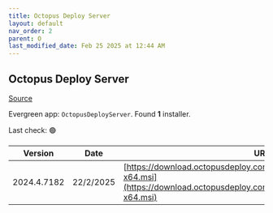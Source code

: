 ```yaml
---
title: Octopus Deploy Server
layout: default
nav_order: 2
parent: O
last_modified_date: Feb 25 2025 at 12:44 AM
---
```


## Octopus Deploy Server

[Source](https://octopus.com/)

Evergreen app: `OctopusDeployServer`. Found **1** installer.

Last check: 🟢

| Version     | Date      | URI                                                                                                                                              |
| ----------- | --------- | ------------------------------------------------------------------------------------------------------------------------------------------------ |
| 2024.4.7182 | 22/2/2025 | [https://download.octopusdeploy.com/octopus/Octopus.2024.4.7182-x64.msi](https://download.octopusdeploy.com/octopus/Octopus.2024.4.7182-x64.msi) |
